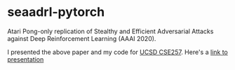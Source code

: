 # seaadrl-pytorch
Atari Pong-only replication of Stealthy and Efficient Adversarial Attacks against Deep Reinforcement Learning (AAAI 2020).

I presented the above paper and my code for [UCSD CSE257](https://scungao.github.io/ucsd-f21/index.html). Here's a [link to presentation](https://github.com/aayn/seaadrl-pytorch/blob/ce74eccc09f964581e15e63ae7d11c2243a33d0b/presentation/SEAADRL_Presentation.pdf)
